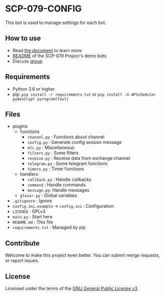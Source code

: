 # SCP-079-CONFIG

This bot is used to manage settings for each bot.

## How to use

- Read [the document](https://scp-079.org/config/) to learn more
- [README](https://scp-079.org/readme/) of the SCP-079 Project's demo bots
- Discuss [group](https://t.me/SCP_079_CHAT)

## Requirements

- Python 3.6 or higher
- pip: `pip install -r requirements.txt` or `pip install -U APScheduler pyAesCrypt pyrogram[fast]`

## Files

- plugins
    - functions
        - `channel.py` : Functions about channel
        - `config.py` : Generate config session message
        - `etc.py` : Miscellaneous
        - `filters.py` : Some filters
        - `receive.py` : Receive data from exchange channel
        - `telegram.py` : Some telegram functions
        - `timers.py` : Timer functions
    - handlers
        - `callback.py` : Handle callbacks
        - `command` : Handle commands
        - `message.py`: Handle messages
    - `glovar.py` : Global variables
- `.gitignore` : Ignore
- `config.ini.example` -> `config.ini` : Configuration
- `LICENSE` : GPLv3
- `main.py` : Start here
- `README.md` : This file
- `requirements.txt` : Managed by pip

## Contribute

Welcome to make this project even better. You can submit merge requests, or report issues.

## License

Licensed under the terms of the [GNU General Public License v3](LICENSE).
